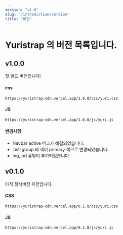 ```yaml
---
version: "v1.0"
slug: "/introduction/version"
title: "버전"
---
```


# Yuristrap 의 버전 목록입니다.

## v1.0.0
첫 빌드 버전입니다!


#### css
```
https://yuristrap-cdn.vercel.app/1.0.0/css/yuri.css
```

#### JS
```
https://yuristrap-cdn.vercel.app/1.0.0/js/yuri.js
```

#### 변경사항
- Navbar active 버그가 해결되었습니다.
- List-group 의 색이 primary 색으로 변경되었습니다.
- mg, pd 유틸이 추가되었습니다.


## v0.1.0
아직 정식버전 이전입니다.

#### CSS
```
https://yuristrap-cdn.vercel.app/0.1.0/css/yuri.css
```
#### JS
```
https://yuristrap-cdn.vercel.app/0.1.0/js/yuri.js
```
